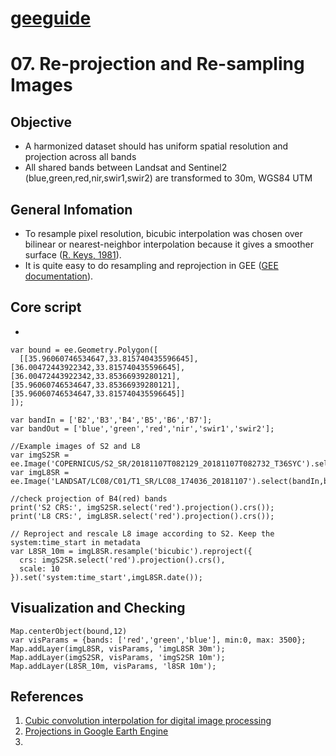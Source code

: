 # [geeguide](/README.md)
# 07. Re-projection and Re-sampling Images

## Objective
- A harmonized dataset should has uniform spatial resolution and projection across all bands
- All shared bands between Landsat and Sentinel2 (blue,green,red,nir,swir1,swir2) are transformed to 30m, WGS84 UTM

## General Infomation
- To resample pixel resolution, bicubic interpolation was chosen over bilinear or nearest-neighbor interpolation because it gives a smoother surface ([R. Keys, 1981](https://doi.org/10.1109/TASSP.1981.1163711)).
- It is quite easy to do resampling and reprojection in GEE ([GEE documentation](https://developers.google.com/earth-engine/projections)). 
## Core script
- 
```
var bound = ee.Geometry.Polygon([
  [[35.96060746534647,33.815740435596645], [36.00472443922342,33.815740435596645], [36.00472443922342,33.85366939280121], [35.96060746534647,33.85366939280121], [35.96060746534647,33.815740435596645]]
]);

var bandIn = ['B2','B3','B4','B5','B6','B7'];
var bandOut = ['blue','green','red','nir','swir1','swir2'];

//Example images of S2 and L8
var imgS2SR = ee.Image('COPERNICUS/S2_SR/20181107T082129_20181107T082732_T36SYC').select(bandIn,bandOut).clip(bound);
var imgL8SR = ee.Image('LANDSAT/LC08/C01/T1_SR/LC08_174036_20181107').select(bandIn,bandOut).clip(bound);

//check projection of B4(red) bands
print('S2 CRS:', imgS2SR.select('red').projection().crs());
print('L8 CRS:', imgL8SR.select('red').projection().crs());

// Reproject and rescale L8 image according to S2. Keep the system:time_start in metadata
var L8SR_10m = imgL8SR.resample('bicubic').reproject({
  crs: imgS2SR.select('red').projection().crs(),
  scale: 10
}).set('system:time_start',imgL8SR.date());

```

## Visualization and Checking
```
Map.centerObject(bound,12)
var visParams = {bands: ['red','green','blue'], min:0, max: 3500};
Map.addLayer(imgL8SR, visParams, 'imgL8SR 30m');
Map.addLayer(imgS2SR, visParams, 'imgS2SR 10m');
Map.addLayer(L8SR_10m, visParams, 'l8SR 10m'); 

```

## References
1. [Cubic convolution interpolation for digital image processing](https://doi.org/10.1109/TASSP.1981.1163711)
2. [Projections in Google Earth Engine](https://developers.google.com/earth-engine/projections)
3. 
